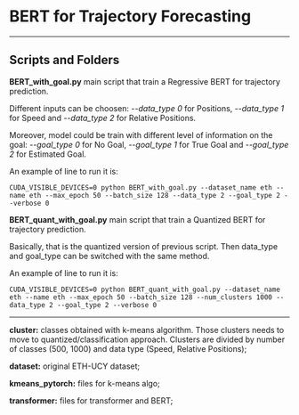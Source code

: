# BERT for Trajectory Forecasting

---

## Scripts and Folders


**BERT_with_goal.py** main script that train a Regressive BERT for trajectory prediction. 

Different inputs can be choosen: *--data_type 0* for Positions, *--data_type 1* for Speed and *--data_type 2* for Relative Positions.

Moreover, model could be train with different level of information on the goal: *--goal_type 0* for No Goal, *--goal_type 1* for True Goal and *--goal_type 2* for Estimated Goal.

An example of line to run it is:

```
CUDA_VISIBLE_DEVICES=0 python BERT_with_goal.py --dataset_name eth --name eth --max_epoch 50 --batch_size 128 --data_type 2 --goal_type 2 --verbose 0
```



**BERT_quant_with_goal.py** main script that train a Quantized BERT for trajectory prediction. 

Basically, that is the quantized version of previous script. 
Then data_type and goal_type can be switched with the same method.

An example of line to run it is:

```
CUDA_VISIBLE_DEVICES=0 python BERT_quant_with_goal.py --dataset_name eth --name eth --max_epoch 50 --batch_size 128 --num_clusters 1000 --data_type 2 --goal_type 2 --verbose 0
```

***

**cluster:** classes obtained with k-means algorithm. Those clusters needs to move to quantized/classification approach. Clusters are divided by number of classes (500, 1000) and data type (Speed, Relative Positions);

**dataset:** original ETH-UCY dataset;


**kmeans_pytorch:** files for k-means algo;


**transformer:** files for transformer and BERT;


